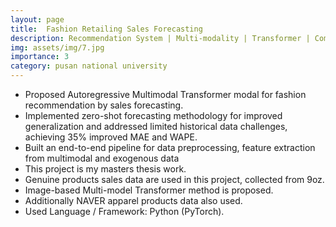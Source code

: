```yaml
---
layout: page
title:  Fashion Retailing Sales Forecasting
description: Recommendation System | Multi-modality | Transformer | Computer Vision | Natural Language Processing | Master's thesis work
img: assets/img/7.jpg
importance: 3
category: pusan national university
---
```


*  Proposed Autoregressive Multimodal Transformer modal for fashion recommendation by sales forecasting.
* Implemented zero-shot forecasting methodology for improved generalization and addressed limited historical data challenges, achieving 35% improved MAE and WAPE.
* Built an end-to-end pipeline for data preprocessing, feature extraction from multimodal and exogenous data
* This project is my masters thesis work.
* Genuine products sales data are used in this project, collected from 9oz.
* Image-based Multi-model Transformer method is proposed.
* Additionally NAVER apparel products data also used.
* Used Language / Framework: Python (PyTorch).